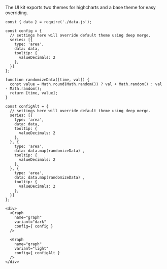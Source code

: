 The UI kit exports two themes for highcharts and a base theme for easy overriding.

    const { data } = require('./data.js');

    const config = {
      // settings here will override default theme using deep merge.
      series: [{
        type: 'area',
        data: data,
        tooltip: {
          valueDecimals: 2
        },
      }]
    };

    function randomizeData([time, val]) {
      const value = Math.round(Math.random()) ? val + Math.random() : val - Math.random();
      return [time, value];
    }

    const configAlt = {
      // settings here will override default theme using deep merge.
      series: [{
        type: 'area',
        data: data,
        tooltip: {
          valueDecimals: 2
        },
      }, {
        type: 'area',
        data: data.map(randomizeData) ,
        tooltip: {
          valueDecimals: 2
        },
      }, {
        type: 'area',
        data: data.map(randomizeData) ,
        tooltip: {
          valueDecimals: 2
        },
      }]
    };

    <div>
      <Graph
        name="graph"
        variant="dark"
        config={ config }
      />

      <Graph
        name="graph"
        variant="light"
        config={ configAlt }
      />
    </div>

